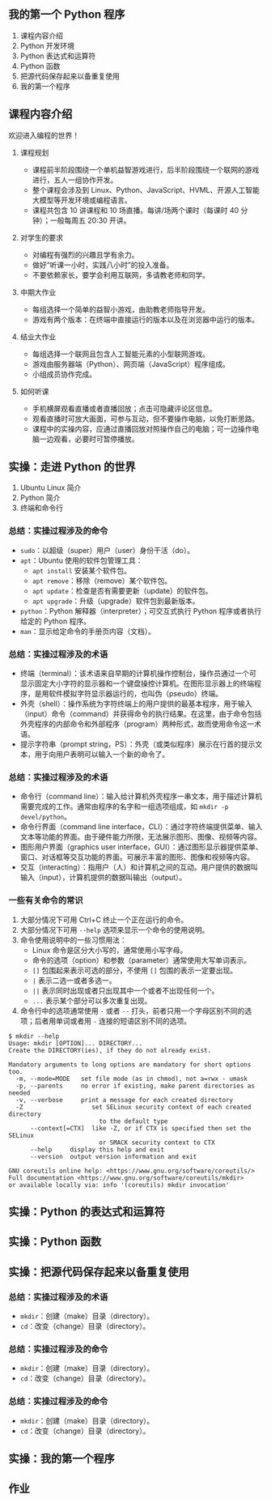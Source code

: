 ## 我的第一个 Python 程序

1. 课程内容介绍
1. Python 开发环境
1. Python 表达式和运算符
1. Python 函数
1. 把源代码保存起来以备重复使用
1. 我的第一个程序

		
## 课程内容介绍

欢迎进入编程的世界！

	
1. 课程规划
   - 课程前半阶段围绕一个单机益智游戏进行，后半阶段围绕一个联网的游戏进行，五人一组协作开发。
   - 整个课程会涉及到 Linux、Python、JavaScript、HVML、开源人工智能大模型等开发环境或编程语言。
   - 课程共包含 10 讲课程和 10 场直播。每讲/场两个课时（每课时 40 分钟）；一般每周五 20:30 开讲。
1. 对学生的要求
   - 对编程有强烈的兴趣且学有余力。
   - 做好“听课一小时，实践八小时”的投入准备。
   - 不要依赖家长，要学会利用互联网，多请教老师和同学。

	
1. 中期大作业
   - 每组选择一个简单的益智小游戏，由助教老师指导开发。
   - 游戏有两个版本：在终端中直接运行的版本以及在浏览器中运行的版本。
1. 结业大作业
   - 每组选择一个联网且包含人工智能元素的小型联网游戏。
   - 游戏由服务器端（Python）、网页端（JavaScript）程序组成。
   - 小组成员协作完成。

	
1. 如何听课
   - 手机横屏观看直播或者直播回放；点击可隐藏评论区信息。
   - 观看直播时可放大画面，可参与互动，但不要操作电脑，以免打断思路。
   - 课程中的实操内容，应通过直播回放对照操作自己的电脑；可一边操作电脑一边观看，必要时可暂停播放。

		
## 实操：走进 Python 的世界

1. Ubuntu Linux 简介
1. Python 简介
1. 终端和命令行

	
### 总结：实操过程涉及的命令

- `sudo`：以超级（super）用户（user）身份干活（do）。
- `apt`：Ubuntu 使用的软件包管理工具：
   - `apt install` 安装某个软件包。
   - `apt remove`：移除（remove）某个软件包。
   - `apt update`：检查是否有需要更新（update）的软件包。
   - `apt upgrade`：升级（upgrade）软件包到最新版本。
- `python`：Python 解释器（interpreter）；可交互式执行 Python 程序或者执行给定的 Python 程序。
- `man`：显示给定命令的手册页内容（文档）。

	
### 总结：实操过程涉及的术语

- 终端（terminal）：该术语来自早期的计算机操作控制台，操作员通过一个可显示固定大小字符的显示器和一个键盘操控计算机。在图形显示器上的终端程序，是用软件模拟字符显示器运行的，也叫伪（pseudo）终端。
- 外壳（shell）：操作系统为字符终端上的用户提供的最基本程序，用于输入（input）命令（command）并获得命令的执行结果。在这里，由于命令包括外壳程序的内部命令和外部程序（program）两种形式，故而使用命令这一术语。
- 提示字符串（prompt string，PS）：外壳（或类似程序）展示在行首的提示文本，用于向用户表明可以输入一个新的命令了。

	
### 总结：实操过程涉及的术语

- 命令行（command line）：输入给计算机外壳程序一串文本，用于描述计算机需要完成的工作。通常由程序的名字和一组选项组成，如 `mkdir -p devel/python`。
- 命令行界面（command line interface，CLI）：通过字符终端提供菜单、输入文本等功能的界面。由于硬件能力所限，无法展示图形、图像、视频等内容。
- 图形用户界面（graphics user interface，GUI）：通过图形显示器提供菜单、窗口、对话框等交互功能的界面。可展示丰富的图形、图像和视频等内容。
- 交互（interacting）：指用户（人）和计算机之间的互动。用户提供的数据叫输入（input），计算机提供的数据叫输出（output）。

	
### 一些有关命令的常识

1. 大部分情况下可用 Ctrl+C 终止一个正在运行的命令。
1. 大部分情况下可用 `--help` 选项来显示一个命令的使用说明。
1. 命令使用说明中的一些习惯用法：
   - Linux 命令是区分大小写的，通常使用小写字母。
   - 命令的选项（option）和参数（parameter）通常使用大写单词表示。
   - `[]` 包围起来表示可选的部分，不使用 `[]` 包围的表示一定要出现。
   - `|` 表示二选一或者多选一。
   - `||` 表示同时出现或者只出现其中一个或者不出现任何一个。
   - `...` 表示某个部分可以多次重复出现。
1. 命令行中的选项通常使用 `-` 或者 `--` 打头，前者只用一个字母区别不同的选项；后者用单词或者用 `-` 连接的短语区别不同的选项。

	

```console
$ mkdir --help
Usage: mkdir [OPTION]... DIRECTORY...
Create the DIRECTORY(ies), if they do not already exist.

Mandatory arguments to long options are mandatory for short options too.
  -m, --mode=MODE   set file mode (as in chmod), not a=rwx - umask
  -p, --parents     no error if existing, make parent directories as needed
  -v, --verbose     print a message for each created directory
  -Z                   set SELinux security context of each created directory
                         to the default type
      --context[=CTX]  like -Z, or if CTX is specified then set the SELinux
                         or SMACK security context to CTX
      --help     display this help and exit
      --version  output version information and exit

GNU coreutils online help: <https://www.gnu.org/software/coreutils/>
Full documentation <https://www.gnu.org/software/coreutils/mkdir>
or available locally via: info '(coreutils) mkdir invocation'
```

		
## 实操：Python 的表达式和运算符

		
## 实操：Python 函数

		
## 实操：把源代码保存起来以备重复使用

	
### 总结：实操过程涉及的术语

- `mkdir`：创建（make）目录（directory）。
- `cd`：改变（change）目录（directory）。

	
### 总结：实操过程涉及的命令

- `mkdir`：创建（make）目录（directory）。
- `cd`：改变（change）目录（directory）。

	
### 总结：实操过程涉及的命令

- `mkdir`：创建（make）目录（directory）。
- `cd`：改变（change）目录（directory）。

		
## 实操：我的第一个程序

		
## 作业

